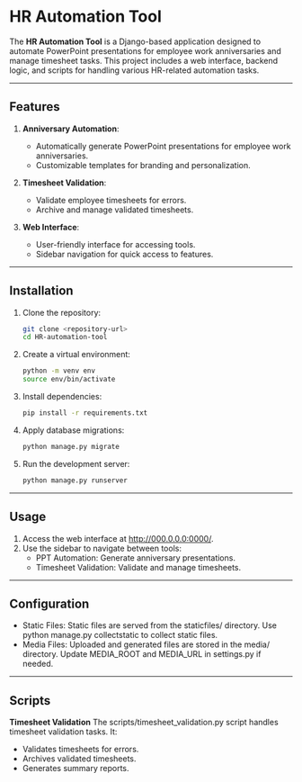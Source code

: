 # HR Automation Tool

The **HR Automation Tool** is a Django-based application designed to automate PowerPoint presentations for employee work anniversaries and manage timesheet tasks. This project includes a web interface, backend logic, and scripts for handling various HR-related automation tasks.

---

## Features

1. **Anniversary Automation**:
   - Automatically generate PowerPoint presentations for employee work anniversaries.
   - Customizable templates for branding and personalization.

2. **Timesheet Validation**:
   - Validate employee timesheets for errors.
   - Archive and manage validated timesheets.

3. **Web Interface**:
   - User-friendly interface for accessing tools.
   - Sidebar navigation for quick access to features.

---

## Installation

1. Clone the repository:
   ```bash
   git clone <repository-url>
   cd HR-automation-tool

2. Create a virtual environment:
   ```bash
   python -m venv env
   source env/bin/activate

3. Install dependencies:
   ```bash
   pip install -r requirements.txt

4. Apply database migrations:    
   ```bash
   python manage.py migrate

5. Run the development server:
   ```bash
   python manage.py runserver

---   

## Usage

1. Access the web interface at http://000.0.0.0:0000/.
2. Use the sidebar to navigate between tools:
   - PPT Automation: Generate anniversary presentations.
   - Timesheet Validation: Validate and manage timesheets.

---

## Configuration

- Static Files: Static files are served from the staticfiles/ directory. Use python manage.py collectstatic to collect static files.
- Media Files: Uploaded and generated files are stored in the media/ directory. Update MEDIA_ROOT and MEDIA_URL in settings.py if needed.

---

## Scripts
**Timesheet Validation**
 The scripts/timesheet_validation.py script handles timesheet validation tasks. It:
   - Validates timesheets for errors.
   - Archives validated timesheets.
   - Generates summary reports.


   
